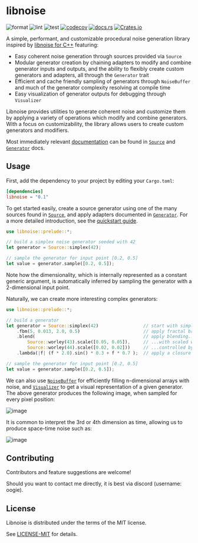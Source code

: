 # libnoise

![format](https://github.com/cookiephone/libnoise-rs/actions/workflows/format.yaml/badge.svg)
![lint](https://github.com/cookiephone/libnoise-rs/actions/workflows/lint.yaml/badge.svg)
![test](https://github.com/cookiephone/libnoise-rs/actions/workflows/test.yaml/badge.svg)
[![codecov](https://coveralls.io/repos/github/cookiephone/libnoise-rs/badge.svg?branch=master)](https://coveralls.io/github/cookiephone/libnoise-rs?branch=master)
[![docs.rs](https://img.shields.io/docsrs/libnoise)](https://docs.rs/libnoise)
[![Crates.io](https://img.shields.io/crates/v/libnoise)](https://crates.io/crates/libnoise)

A simple, performant, and customizable procedural noise generation library
inspired by [libnoise for C++](https://libnoise.sourceforge.net/) featuring:

-   Easy coherent noise generation through sources provided via `Source`
-   Modular generator creation by chaining adapters to modify and combine
    generator inputs and outputs, and the ability to flexibly create
    custom generators and adapters, all through the `Generator` trait
-   Efficient and cache friendly sampling of generators through
    `NoiseBuffer` and much of the generator complexity resolving at
    compile time
-   Easy visualization of generator outputs for debugging through
    `Visualizer`

Libnoise provides utilities to generate coherent noise and customize them
by applying a variety of operations which modify and combine generators.
With a focus on customizability, the library allows users to create custom
generators and modifiers.

Most immediately relevant [documentation](https://docs.rs/libnoise) can be found in
[`Source`](https://docs.rs/libnoise/latest/libnoise/struct.Source.html) and
[`Generator`](https://docs.rs/libnoise/latest/libnoise/trait.Generator.html) docs.

## Usage

First, add the dependency to your project by editing your `Cargo.toml`:
```toml
[dependencies]
libnoise = "0.1"
```

To get started easily, create a source generator using one of the many
sources found in [`Source`](https://docs.rs/libnoise/latest/libnoise/struct.Source.html),
and apply adapters documented in [`Generator`](https://docs.rs/libnoise/latest/libnoise/trait.Generator.html).
For a more detailed introduction, see the [quickstart guide](https://docs.rs/libnoise/latest/libnoise/).


```rs
use libnoise::prelude::*;

// build a simplex noise generator seeded with 42
let generator = Source::simplex(42);

// sample the generator for input point [0.2, 0.5]
let value = generator.sample([0.2, 0.5]);
```

Note how the dimensionality, which is internally represented as a constant
generic argument, is automatically inferred by sampling the generator with
a 2-dimensional input point.

Naturally, we can create more interesting complex generators:

```rs
use libnoise::prelude::*;

// build a generator
let generator = Source::simplex(42)                 // start with simplex noise
    .fbm(5, 0.013, 2.0, 0.5)                        // apply fractal brownian motion
    .blend(                                         // apply blending...
        Source::worley(43).scale([0.05, 0.05]),     // ...with scaled worley noise
        Source::worley(44).scale([0.02, 0.02]))     // ...controlled by other worley noise
    .lambda(|f| (f * 2.0).sin() * 0.3 + f * 0.7 );  // apply a closure to the noise

// sample the generator for input point [0.2, 0.5]
let value = generator.sample([0.2, 0.5]);
```

We can also use [`NoiseBuffer`](https://docs.rs/libnoise/latest/libnoise/struct.NoiseBuffer.html) for efficiently filling n-dimensional arrays
with noise, and [`Visualizer`](https://docs.rs/libnoise/latest/libnoise/struct.Visualizer.html) to get a visual representation of a given
generator. The above generator produces the following image, when sampled for
every pixel position:

![image](https://raw.githubusercontent.com/cookiephone/libnoise-rs/master/images/doc_image_000_f7049b4.png)

It is common to interpret the 3rd or 4th dimension as time, allowing us to
produce space-time noise such as:

![image](https://raw.githubusercontent.com/cookiephone/libnoise-rs/master/images/doc_image_001_f7049b4.gif)

## Contributing

Contributors and feature suggestions are welcome!

Should you want to contact me directly, it is best via discord (username: oogie).

## License

Libnoise is distributed under the terms of the MIT license.

See [LICENSE-MIT](LICENSE.md) for details.
